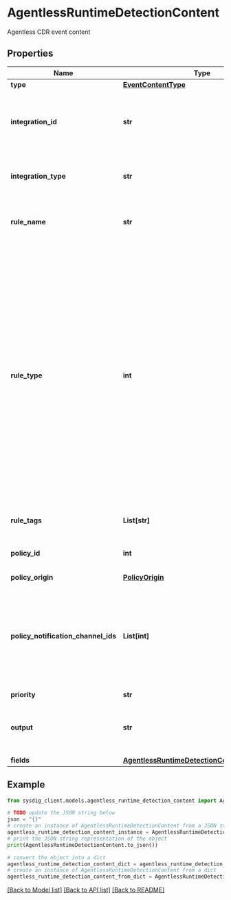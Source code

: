 # AgentlessRuntimeDetectionContent

Agentless CDR event content

## Properties

Name | Type | Description | Notes
------------ | ------------- | ------------- | -------------
**type** | [**EventContentType**](EventContentType.md) |  | 
**integration_id** | **str** | The unique identifier of the integration that generated the event. | 
**integration_type** | **str** | The type of integration that generated the event. | 
**rule_name** | **str** | Name of the rule the event is generated after | 
**rule_type** | **int** | Rule type: - 1 - List matching - process - 2 - List matching - container - 3 - List matching - file - 4 - List matching - network - 5 - List matching - syscall - 6 - Falco - 7 - Drift detection - 8 - Malware detection - 11 - ML - Cryptominer detection - 13 - ML - AWS anomalous login - 14 - ML - Okta anomalous login  | 
**rule_tags** | **List[str]** | The tags attached to the rule | [optional] 
**policy_id** | **int** | ID of the policy that generated the event | 
**policy_origin** | [**PolicyOrigin**](PolicyOrigin.md) |  | 
**policy_notification_channel_ids** | **List[int]** | The list of notification channels where an alert is sent after event is generated. Doesn&#39;t account for aggregations and eventual thresholds.  | [optional] 
**priority** | **str** | Rule priority | [optional] 
**output** | **str** | Event output, generated after the configured rule | [optional] 
**fields** | [**AgentlessRuntimeDetectionContentAllOfFields**](AgentlessRuntimeDetectionContentAllOfFields.md) |  | [optional] 

## Example

```python
from sysdig_client.models.agentless_runtime_detection_content import AgentlessRuntimeDetectionContent

# TODO update the JSON string below
json = "{}"
# create an instance of AgentlessRuntimeDetectionContent from a JSON string
agentless_runtime_detection_content_instance = AgentlessRuntimeDetectionContent.from_json(json)
# print the JSON string representation of the object
print(AgentlessRuntimeDetectionContent.to_json())

# convert the object into a dict
agentless_runtime_detection_content_dict = agentless_runtime_detection_content_instance.to_dict()
# create an instance of AgentlessRuntimeDetectionContent from a dict
agentless_runtime_detection_content_from_dict = AgentlessRuntimeDetectionContent.from_dict(agentless_runtime_detection_content_dict)
```
[[Back to Model list]](../README.md#documentation-for-models) [[Back to API list]](../README.md#documentation-for-api-endpoints) [[Back to README]](../README.md)


